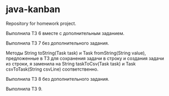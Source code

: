 # java-kanban
Repository for homework project.
 
Выполнила ТЗ 6 вместе с дополнительным заданием. 
 
Выполнила ТЗ 7 без дополнительного задания.
 
Методы String toString(Task task) и Task fromString(String value), предложенные в ТЗ для сохранения задачи в строку и создания задачи из строки, я заменила на String taskToCsv(Task task) и Task csvToTask(String csvLine) соответственно.
 
Выполнила ТЗ 8 без дополнительного задания.

Выполнила ТЗ 9.

